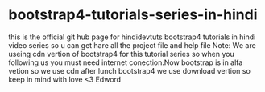 # bootstrap4-tutorials-series-in-hindi
this is the official git hub page for hindidevtuts bootstrap4 tutorials in hindi video series so u can get hare all the project file and help file 
Note: We are useing cdn vertion of bootstrap4 for this tutorial series so when you following us you must need internet conection.Now bootstrap is in alfa vetion so we use cdn after lunch bootstrap4 we use download vertion so keep in mind with love <3 Edword

